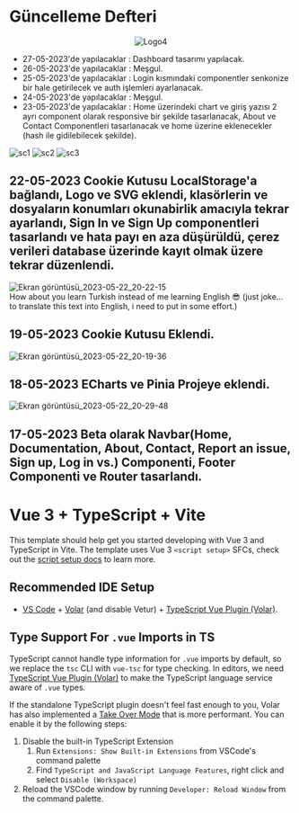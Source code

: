 # Güncelleme Defteri

<p align="center">
  <img src="https://github.com/onurekincinetlify/Monoxia/assets/128093143/a8f8cac0-294d-46ef-befa-3ab9da94b582" alt="Logo4">
</p>

<ul>
   <li>27-05-2023'de yapılacaklar : Dashboard tasarımı yapılacak.</li>
   <li>26-05-2023'de yapılacaklar : Meşgul.</li>
   <li>25-05-2023'de yapılacaklar : Login kısmındaki componentler senkonize bir hale getirilecek ve auth işlemleri ayarlanacak.</li>
   <li>24-05-2023'de yapılacaklar : Meşgul.</li>
   <li>23-05-2023'de yapılacaklar : Home üzerindeki chart ve giriş yazısı 2 ayrı component olarak responsive bir şekilde tasarlanacak, About ve Contact Componentleri tasarlanacak ve home üzerine eklenecekler (hash ile gidilebilecek şekilde).</li>
</ul>

<img src="https://github.com/onurekincinetlify/Monoxia/assets/128093143/9828ef4d-bc55-44eb-b4d7-74b57bfb582e" alt="sc1">
<img src="https://github.com/onurekincinetlify/Monoxia/assets/128093143/58869a21-c1ab-4a51-b644-1d1ea634ffde" alt="sc2">
<img src="https://github.com/onurekincinetlify/Monoxia/assets/128093143/f820a329-0d36-4697-bda1-d94240a5ab99" alt="sc3">

## 22-05-2023 Cookie Kutusu LocalStorage'a bağlandı, Logo ve SVG eklendi, klasörlerin ve dosyaların konumları okunabirlik amacıyla tekrar ayarlandı, Sign In ve Sign Up componentleri tasarlandı ve hata payı en aza düşürüldü, çerez verileri database üzerinde kayıt olmak üzere tekrar düzenlendi.
![Ekran görüntüsü_2023-05-22_20-22-15](https://github.com/onurekincinetlify/Monoxia/assets/128093143/cc0d1acd-ad1f-49cd-9e37-56e4a30fa26a)<br />
How about you learn Turkish instead of me learning English 😎 (just joke... to translate this text into English, i need to put in some effort.)
## 19-05-2023 Cookie Kutusu Eklendi.
![Ekran görüntüsü_2023-05-22_20-19-36](https://github.com/onurekincinetlify/Monoxia/assets/128093143/670e172f-9cf2-470b-86f7-e0a8064e2677)
## 18-05-2023 ECharts ve Pinia Projeye eklendi.
![Ekran görüntüsü_2023-05-22_20-29-48](https://github.com/onurekincinetlify/Monoxia/assets/128093143/5ef65278-bbef-4f72-a74c-244eb61e32ae)
## 17-05-2023 Beta olarak Navbar(Home, Documentation, About, Contact, Report an issue, Sign up, Log in vs.) Componenti, Footer Componenti ve Router tasarlandı.

# Vue 3 + TypeScript + Vite

This template should help get you started developing with Vue 3 and TypeScript in Vite. The template uses Vue 3 `<script setup>` SFCs, check out the [script setup docs](https://v3.vuejs.org/api/sfc-script-setup.html#sfc-script-setup) to learn more.

## Recommended IDE Setup

- [VS Code](https://code.visualstudio.com/) + [Volar](https://marketplace.visualstudio.com/items?itemName=Vue.volar) (and disable Vetur) + [TypeScript Vue Plugin (Volar)](https://marketplace.visualstudio.com/items?itemName=Vue.vscode-typescript-vue-plugin).

## Type Support For `.vue` Imports in TS

TypeScript cannot handle type information for `.vue` imports by default, so we replace the `tsc` CLI with `vue-tsc` for type checking. In editors, we need [TypeScript Vue Plugin (Volar)](https://marketplace.visualstudio.com/items?itemName=Vue.vscode-typescript-vue-plugin) to make the TypeScript language service aware of `.vue` types.

If the standalone TypeScript plugin doesn't feel fast enough to you, Volar has also implemented a [Take Over Mode](https://github.com/johnsoncodehk/volar/discussions/471#discussioncomment-1361669) that is more performant. You can enable it by the following steps:

1. Disable the built-in TypeScript Extension
   1. Run `Extensions: Show Built-in Extensions` from VSCode's command palette
   2. Find `TypeScript and JavaScript Language Features`, right click and select `Disable (Workspace)`
2. Reload the VSCode window by running `Developer: Reload Window` from the command palette.
